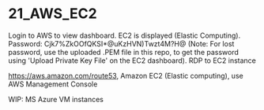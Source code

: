 # 21_AWS_EC2

Login to AWS to view dashboard.
  EC2 is displayed (Elastic Computing).    
  Password: Cjk7%ZkOOfQKSI*@uKzHVN)Twzt4M?H@     (Note: For lost password, use the uploaded .PEM file in this repo, to get the password using 'Upload Private Key File' on the EC2 dashboard).
  RDP to EC2 instance

https://aws.amazon.com/route53, Amazon EC2 (Elastic computing), use AWS Management Console

WIP: MS Azure VM instances
